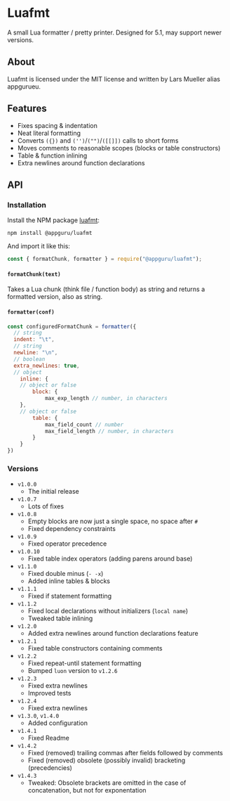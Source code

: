 # Luafmt

A small Lua formatter / pretty printer. Designed for 5.1, may support newer versions.

## About

Luafmt is licensed under the MIT license and written by Lars Mueller alias appgurueu.

## Features

* Fixes spacing & indentation
* Neat literal formatting
* Converts `({})` and `('')`/`("")`/`([[]])` calls to short forms
* Moves comments to reasonable scopes (blocks or table constructors)
* Table & function inlining
* Extra newlines around function declarations

## API

### Installation

Install the NPM package [luafmt](https://npmjs.com/package/@appguru/luafmt):

```
npm install @appguru/luafmt
```

And import it like this:

```javascript
const { formatChunk, formatter } = require("@appguru/luafmt");
```

#### `formatChunk(text)`

Takes a Lua chunk (think file / function body) as string and returns a formatted version, also as string.

#### `formatter(conf)`

```javascript
const configuredFormatChunk = formatter({
  // string
  indent: "\t",
  // string
  newline: "\n",
  // boolean
  extra_newlines: true,
  // object
	inline: {
    // object or false
		block: {
			max_exp_length // number, in characters
    },
    // object or false
		table: {
			max_field_count // number
			max_field_length // number, in characters
		}
	}
})
```

### Versions

* `v1.0.0`
  * The initial release
* `v1.0.7`
  * Lots of fixes
* `v1.0.8`
  * Empty blocks are now just a single space, no space after `#`
  * Fixed dependency constraints
* `v1.0.9`
  * Fixed operator precedence
* `v1.0.10`
  * Fixed table index operators (adding parens around base)
* `v1.1.0`
  * Fixed double minus (`- -x`)
  * Added inline tables & blocks
* `v1.1.1`
  * Fixed if statement formatting
* `v1.1.2`
  * Fixed local declarations without initializers (`local name`)
  * Tweaked table inlining
* `v1.2.0`
  * Added extra newlines around function declarations feature
* `v1.2.1`
  * Fixed table constructors containing comments
* `v1.2.2`
  * Fixed repeat-until statement formatting
  * Bumped `luon` version to `v1.2.6`
* `v1.2.3`
  * Fixed extra newlines
  * Improved tests
* `v1.2.4`
  * Fixed extra newlines
* `v1.3.0`, `v1.4.0`
  * Added configuration
* `v1.4.1`
  * Fixed Readme
* `v1.4.2`
  * Fixed (removed) trailing commas after fields followed by comments
  * Fixed (removed) obsolete (possibly invalid) bracketing (precedencies)
* `v1.4.3`
  * Tweaked: Obsolete brackets are omitted in the case of concatenation, but not for exponentation
